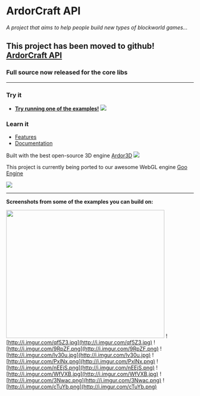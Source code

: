 # ArdorCraft API #
_A project that aims to help people build new types of blockworld games..._

## This project has been moved to github! [ArdorCraft API](https://github.com/rherlitz/ArdorCraft) ##
### Full source now released for the core libs ###


---


### Try it ###
  * **[Try running one of the examples!](https://code.google.com/p/ardorcraft-api-examples/wiki/TestTheExamples)** [![](http://i.imgur.com/nVZUh.png)](https://code.google.com/p/ardorcraft-api-examples/wiki/TestTheExamples)

### Learn it ###
  * [Features](https://code.google.com/p/ardorcraft-api-examples/wiki/Features)
  * [Documentation](https://code.google.com/p/ardorcraft-api-examples/wiki/Documentation)

Built with the best open-source 3D engine [Ardor3D](http://ardor3d.com/)
[![](http://i.imgur.com/wZVRN.png)](http://ardor3d.com/)

This project is currently being ported to our awesome WebGL engine [Goo Engine](http://www.gootechnologies.com)

[![](https://www.paypalobjects.com/en_US/i/btn/btn_donate_SM.gif)](https://www.paypal.com/cgi-bin/webscr?cmd=_donations&business=UZ7G2M9DKBHNW&lc=SE&item_name=ArdorCraft%20API&currency_code=EUR&bn=PP%2dDonationsBF%3abtn_donate_SM%2egif%3aNonHostedGuest)

---

**Screenshots from some of the examples you can build on:**

<a href='http://www.youtube.com/watch?feature=player_embedded&v=FZKYiNBafUc' target='_blank'><img src='http://img.youtube.com/vi/FZKYiNBafUc/0.jpg' width='425' height=344 /></a>
![http://i.imgur.com/qf5Z3.jpg](http://i.imgur.com/qf5Z3.jpg)
![http://i.imgur.com/9RpZF.png](http://i.imgur.com/9RpZF.png)
![http://i.imgur.com/lv30u.jpg](http://i.imgur.com/lv30u.jpg)
![http://i.imgur.com/PxlNx.png](http://i.imgur.com/PxlNx.png)
![http://i.imgur.com/nEEjS.png](http://i.imgur.com/nEEjS.png)
![http://i.imgur.com/WfVXB.jpg](http://i.imgur.com/WfVXB.jpg)
![http://i.imgur.com/3Nwac.png](http://i.imgur.com/3Nwac.png)
![http://i.imgur.com/cTuYb.png](http://i.imgur.com/cTuYb.png)